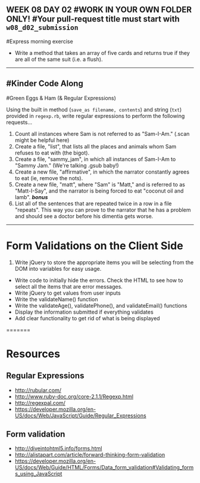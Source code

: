 WEEK 08 DAY 02
#WORK IN YOUR OWN FOLDER ONLY!
#Your pull-request title must start with `w08_d02_submission`
---
#Express morning exercise
- Write a method that takes an array of five cards and returns true if they are all of the same suit (i.e. a flush).

---
#Kinder Code Along
---
#Green Eggs & Ham (& Regular Expressions)

Using the built in method (`save_as filename, contents`) and string (`txt`) provided in `regexp.rb`, write regular expressions to perform the following requests...

1. Count all instances where Sam is not referred to as "Sam-I-Am."  (.scan might be helpful here)
2. Create a file, "list", that lists all the places and animals whom Sam refuses to eat with (the bigot).
3. Create a file, "sammy_jam", in which all instances of Sam-I-Am to "Sammy Jam." (We're talking .gsub baby!)
4. Create a new file, "affirmative", in which the narrator constantly agrees to eat (ie, remove the nots).
5. Create a new file, "matt", where "Sam" is "Matt," and is referred to as "Matt-I-Say", and the narrator is being forced to eat "coconut oil and lamb".
***bonus***
6. List all of the sentences that are repeated twice in a row in a file "repeats". This way you can prove to the narrator that he has a problem and should see a doctor before his dimentia gets worse.

---

# Form Validations on the Client Side

1. Write jQuery to store the appropriate items you will be selecting from the DOM into variables for easy usage.
* Write code to initially hide the errors. Check the HTML to see how to select all the items that are error messages.
* Write jQuery to get values from user inputs
* Write the validateName() function
* Write the validateAge(), validatePhone(), and validateEmail() functions
* Display the information submitted if everything validates
* Add clear functionality to get rid of what is being displayed

=======

# Resources
## Regular Expressions
* http://rubular.com/
* http://www.ruby-doc.org/core-2.1.1/Regexp.html
* http://regexpal.com/
* https://developer.mozilla.org/en-US/docs/Web/JavaScript/Guide/Regular_Expressions

## Form validation
* http://diveintohtml5.info/forms.html
* http://alistapart.com/article/forward-thinking-form-validation
* https://developer.mozilla.org/en-US/docs/Web/Guide/HTML/Forms/Data_form_validation#Validating_forms_using_JavaScript
